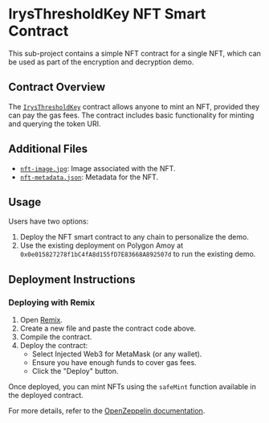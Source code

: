 # IrysThresholdKey NFT Smart Contract

This sub-project contains a simple NFT contract for a single NFT, which can be used as part of the encryption and decryption demo.

## Contract Overview

The [`IrysThresholdKey`](./contract/IrysThresholdKey.sol) contract allows anyone to mint an NFT, provided they can pay the gas fees. The contract includes basic functionality for minting and querying the token URI.

## Additional Files

- [`nft-image.jpg`](./assets/nft-image.jpg): Image associated with the NFT.
- [`nft-metadata.json`](./assets/nft-metadata.json): Metadata for the NFT.

## Usage

Users have two options:

1. Deploy the NFT smart contract to any chain to personalize the demo.
2. Use the existing deployment on Polygon Amoy at `0x0e015827278f1bC4fA8d155fD7E83668A892507d` to run the existing demo.

## Deployment Instructions

### Deploying with Remix

1. Open [Remix](https://remix.ethereum.org/).
2. Create a new file and paste the contract code above.
3. Compile the contract.
4. Deploy the contract:
   - Select Injected Web3 for MetaMask (or any wallet).
   - Ensure you have enough funds to cover gas fees.
   - Click the "Deploy" button.

Once deployed, you can mint NFTs using the `safeMint` function available in the deployed contract.

For more details, refer to the [OpenZeppelin documentation](https://docs.openzeppelin.com/contracts/4.x/erc721).

